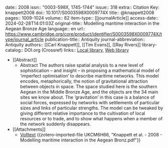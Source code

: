 date:: 2008
issn:: "0003-598X, 1745-1744"
issue:: 318
extra:: Citation Key: knappett2008
doi:: 10.1017/S0003598X0009774X
title:: @knappett2008
pages:: 1009-1024
volume:: 82
item-type:: [[journalArticle]]
access-date:: 2024-02-28T14:01:03Z
original-title:: Modelling maritime interaction in the Aegean Bronze Age
language:: en
url:: https://www.cambridge.org/core/product/identifier/S0003598X0009774X/type/journal_article
publication-title:: Antiquity
journal-abbreviation:: Antiquity
authors:: [[Carl Knappett]], [[Tim Evans]], [[Ray Rivers]]
library-catalog:: DOI.org (Crossref)
links:: [Local library](zotero://select/groups/2386895/items/I4ZUDUCN), [Web library](https://www.zotero.org/groups/2386895/items/I4ZUDUCN)

- [[Abstract]]
	- Abstract
	              The authors raise spatial analysis to a new level of sophistication – and insight – in proposing a mathematical model of ‘imperfect optimisation’ to describe maritime networks. This model encodes, metaphorically, the notion of gravitational attraction between objects in space. The space studied here is the southern Aegean in the Middle Bronze Age, and the objects are the 34 main sites we know about. The ‘gravitation’ in this case is a balance of social forces, expressed by networks with settlements of particular sizes and links of particular strengths. The model can be tweaked by giving different relative importance to the cultivation of local resources or to trade, and to show what happens when a member of the network suddenly disappears.
- [[Attachments]]
	- [Volltext](https://www.cambridge.org/core/services/aop-cambridge-core/content/view/9C2A439F1190680054BBE2D1863D7481/S0003598X0009774Xa.pdf/div-class-title-modelling-maritime-interaction-in-the-aegean-bronze-age-div.pdf) {{zotero-imported-file UKCM6H66, "Knappett et al. - 2008 - Modelling maritime interaction in the Aegean Bronz.pdf"}}